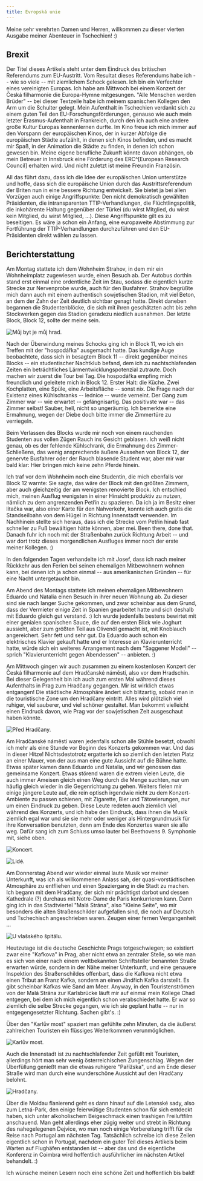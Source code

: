```yaml
---
title: Evropská unie
---
```


Meine sehr verehrten Damen und Herren, willkommen zu dieser
vierten Ausgabe meiner Abenteuer in Tschechien! :)


Brexit
------

Der Titel dieses Artikels steht unter dem Eindruck des britischen Referendums
zum EU-Austritt. Vom Resultat dieses Referendums habe ich -- wie so viele --
mit ziemlichem Schock gelesen.
Ich bin ein Verfechter eines vereinigten Europas. Ich habe am Mittwoch
bei einem Konzert der Česká filharmonie die Europa-Hymne mitgesungen.
"Alle Menschen werden Brüder" -- bei dieser Textzeile habe ich meinem
spanischen Kollegen den Arm um die Schulter gelegt.
Mein Aufenthalt in Tschechien verdankt sich zu einem guten Teil
den EU-Forschungsförderungen, genauso wie auch mein letzter Erasmus-Aufenthalt
in Frankreich, durch den ich auch eine andere große Kultur Europas
kennenlernen durfte.
Im Kino freue ich mich immer auf den Vorspann der europäischen Kinos,
der in kurzer Abfolge die europäischen Städte aufzählt, in denen sich Kinos
befinden, und es macht mir Spaß, in der Animation die Städte zu finden,
in denen ich schon gewesen bin.
Meine eigene berufliche Zukunft könnte davon abhängen, ob mein Betreuer
in Innsbruck eine Förderung des ERC^[European Research Council] erhalten wird.
Und nicht zuletzt ist meine Freundin Französin.

All das führt dazu, dass ich die Idee der europäischen Union unterstütze
und hoffe, dass sich die europäische Union durch das Austrittsreferendum
der Briten nun in eine bessere Richtung entwickelt.
Sie bietet ja bei allen Vorzügen auch einige Angriffspunkte:
Den nicht demokratisch gewählten Präsidenten, die intransparenten
TTIP-Verhandlungen, die Flüchtlingspolitik, die inkohärente Haltung
gegenüber der Türkei (du wirst Mitglied, du wirst kein Mitglied,
du wirst Mitglied, ...). Diese Angriffspunkte gilt es zu beseitigen.
Es wäre ja schon ein Anfang, eine europaweite Abstimmung zur
Fortführung der TTIP-Verhandlungen durchzuführen und den EU-Präsidenten
direkt wählen zu lassen.


Berichterstattung
-----------------

Am Montag stattete ich dem Wohnheim Strahov, in dem mir ein Wohnheimplatz
zugewiesen wurde, einen Besuch ab. Der Autobus dorthin stand erst einmal
eine ordentliche Zeit im Stau, sodass die eigentlich kurze Strecke
zur Nervenprobe wurde, auch für den Busfahrer.
Strahov begrüßte mich dann auch mit einem authentisch sowjetischen Stadion,
mit viel Beton, an dem der Zahn der Zeit deutlich sichtbar genagt hatte.
Direkt daneben begannen die Studentenblöcke, die sich mit ihren geschätzten
acht bis zehn Stockwerken gegen das Stadion geradezu niedlich ausnahmen.
Der letzte Block, Block 12, sollte der meine sein.

![Můj byt je můj hrad.]($media$/IMG_20160620_092610.jpg)

Nach der Überwindung meines Schocks ging ich in Block 11, wo ich ein Treffen
mit der "hospodářka" ausgemacht hatte. Das kundige Auge beobachtete,
dass sich in besagtem Block 11 -- direkt gegenüber meines Blocks --
ein studentischer Nachtklub befand, dem ich zu nachtschlafenden Zeiten ein
beträchtliches Lärmentwicklungspotenzial zutraute. Doch machen wir zuerst
die Tour bei Tag.
Die hospodářka empfing mich freundlich und geleitete mich in Block 12.
Erster Halt: die Küche.
Zwei Kochplatten, eine Spüle, eine Arbeitsfläche -- sonst nix.
Die Frage nach der Existenz eines Kühlschranks -- lednice -- wurde verneint.
Der Gang zum Zimmer war -- wie erwartet -- gefängnisartig.
Das positivste war -- das Zimmer selbst! Sauber, hell, nicht so ungeräumig.
Ich bemerkte eine Ermahnung, wegen der Diebe doch bitte immer die Zimmertüre
zu verriegeln.

Beim Verlassen des Blocks wurde mir noch von einem rauchenden Studenten
aus vollen Zügen Rauch ins Gesicht geblasen. Ich weiß nicht genau,
ob es der fehlende Kühlschrank, die Ermahnung des Zimmer-Schließens,
das wenig ansprechende äußere Aussehen von Block 12,
der genervte Busfahrer oder der Rauch blasende Student war,
aber mir war bald klar: Hier bringen mich keine zehn Pferde hinein.

Ich traf vor dem Wohnheim noch eine Studentin, die mich ebenfalls vor
Block 12 warnte: Sie sagte, das wäre der Block mit den größten Zimmern,
aber auch gleichzeitig der am wenigsten renovierte Block.
Ich entschied mich, meinen Ausflug wenigsten in einer Hinsicht produktiv
zu nutzen, nämlich zu dem angrenzenden Petřín zu spazieren.
Da ich ja im Besitz einer lítačka war, also einer Karte für den Nahverkehr,
konnte ich auch gratis die Standseilbahn von dem Hügel in Richtung Innenstadt
verwenden.
Im Nachhinein stellte sich heraus, dass ich die Strecke vom Petřín hinab
fast schneller zu Fuß bewältigen hätte können, aber mei. Been there, done that.
Danach fuhr ich noch mit der Straßenbahn zurück Richtung Arbeit --
und war dort trotz dieses morgendlichen Ausfluges immer noch der erste
meiner Kollegen. :)

In den folgenden Tagen verhandelte ich mit Josef, dass ich nach meiner Rückkehr
aus den Ferien bei seinen ehemaligen Mitbewohnern wohnen kann, bei denen
ich ja schon einmal -- aus amerikanischen Gründen -- für eine Nacht
untergetaucht bin.

Am Abend des Montags stattete ich meinen ehemaligen Mitbewohnern
Eduardo und Natalia einen Besuch in ihrer neuen Wohnung ab.
Zu dieser sind sie nach langer Suche gekommen, und zwar scheinbar
aus dem Grund, dass der Vermieter einige Zeit in Spanien gearbeitet hatte
und sich deshalb mit Eduardo gleich gut verstand. :)
Ich wurde jedenfalls bestens bewirtet mit einer genialen spanischen Sauce,
die auf den ersten Blick wie Joghurt aussieht, aber zum größten Teil
aus Olivenöl gemacht ist, mit Knoblauch angereichert. Sehr fett und sehr gut.
Da Eduardo auch schon ein elektrisches Klavier gekauft hatte und er
Interesse an Klavierunterricht hatte, würde sich ein weiteres Arrangement
nach dem "Saggener Modell" -- sprich "Klavierunterricht gegen Abendessen" --
anbieten. :)

Am Mittwoch gingen wir auch zusammen zu einem kostenlosen Konzert der
Česká filharmonie auf dem Hradčanské náměstí, also vor dem Hradschin.
Bei dieser Gelegenheit bin ich auch zum ersten Mal während dieses
Aufenthalts in Prag zum Hradčany gegangen. Mir ist wirklich etwas entgangen!
Die städtische Atmosphäre ändert sich blitzartig, sobald man in die
touristische Zone um den Hradčany eintritt.
Alles wird plötzlich viel ruhiger, viel sauberer, und viel schöner gestaltet.
Man bekommt vielleicht einen Eindruck davon, wie Prag vor der sowjetischen Zeit
ausgeschaut haben könnte.

![Před Hradčany.]($media$/IMG_20160622_191244.jpg)

Am Hradčanské náměstí waren jedenfalls schon alle Stühle besetzt,
obwohl ich mehr als eine Stunde vor Beginn des Konzerts gekommen war.
Und das in dieser Hitze! Nichtsdestotrotz ergatterte ich so ziemlich
den letzten Platz an einer Mauer, von der aus man eine gute Aussicht
auf die Bühne hatte. Etwas später kamen dann Eduardo und Natalia,
und wir genossen das gemeinsame Konzert.
Etwas störend waren die extrem vielen Leute, die auch immer Ameisen gleich
einen Weg durch die Menge suchten, nur um häufig gleich wieder in die
Gegenrichtung zu gehen. Weiters fielen mir einige jüngere Leute auf,
die rein optisch irgendwie nicht zu dem Konzert-Ambiente zu passen schienen,
mit Zigarette, Bier und Tätowierungen, nur um einen Eindruck zu geben.
Diese Leute redeten auch ziemlich viel während des Konzerts,
und ich habe den Eindruck, dass ihnen die Musik ziemlich egal war und sie
sie mehr oder weniger als Hintergrundmusik für ihre Konversation benutzten,
denn am Ende des Konzertes waren sie alle weg.
Dafür sang ich zum Schluss umso lauter bei Beethovens 9. Symphonie mit,
siehe oben.

![Koncert.]($media$/IMG_20160622_213408.jpg)

![Lidé.]($media$/IMG_20160622_220126.jpg)

Am Donnerstag Abend war wieder einmal laute Musik vor meiner Unterkunft,
was ich als willkommenen Anlass sah, der quasi-vorstädtischen Atmosphäre
zu entfliehen und einen Spaziergang in die Stadt zu machen.
Ich begann mit dem Hradčany, der sich mir prächtigst darbot und dessen
Kathedrale (?) durchaus mit Notre-Dame de Paris konkurrieren kann.
Dann ging ich in das Stadtviertel "Malá Strána", also "Kleine Seite",
wo mir besonders die alten Straßenschilder aufgefallen sind, die noch
auf Deutsch und Tschechisch angeschrieben waren.
Zeugen einer fernen Vergangenheit ...

![U vlašského špitálu.]($media$/IMG_20160623_213936.jpg)

Heutzutage ist die deutsche Geschichte Prags totgeschwiegen;
so existiert zwar eine "Kafkova" in Prag, aber nicht etwa an zentraler Stelle,
so wie man es sich von einer nach einem weltbekannten Schriftsteller
benannten Straße erwarten würde, sondern in der Nähe meiner Unterkunft,
und eine genauere Inspektion des Straßenschildes offenbart,
dass die Kafkova nicht etwa einen Tribut an Franz Kafka, sondern an einen
Jindřich Kafka darstellt. Es gibt scheinbar Kafkas wie Sand am Meer.
Anyway, in den Touristenströmen von der Malá Strána zur Karlsbrücke
läuft mir auf einmal mein Kollege Chad entgegen, bei dem ich mich
eigentlich schon verabschiedet hatte. Er war so ziemlich die selbe
Strecke gegangen, wie ich sie geplant hatte -- nur in entgegengesetzter
Richtung. Sachen gibt's. :)

Über den "Karlův most" spaziert man gefühlte zehn Minuten,
da die äußerst zahlreichen Touristen ein flüssiges Weiterkommen verunmöglichen.

![Karlův most.]($media$/IMG_20160623_215049.jpg)

Auch die Innenstadt ist zu nachtschlafender Zeit gefüllt mit Touristen,
allerdings hört man sehr wenig österreichischen Zungenschlag.
Wegen der Überfüllung genießt man die etwas ruhigere "Pařížska",
und am Ende dieser Straße wird man durch eine wunderschöne Aussicht
auf den Hradčany belohnt.

![Hradčany.]($media$/IMG_20160623_222017.jpg)

Über die Moldau flanierend geht es dann hinauf auf die Letenské sady,
also zum Letná-Park, den einige feierwütige Studenten schon für sich
entdeckt haben, sich unter alkoholischem Beigeschmack einen trashigen
Freiluftfilm anschauend.
Man geht allerdings eher zügig weiter und strebt in Richtung des
nahegelegenen Dejvice, wo man noch einige Vorbereitung trifft für
die Reise nach Portugal am nächsten Tag.
Tatsächlich schreibe ich diese Zeilen eigentlich schon in Portugal,
nachdem ein guter Teil dieses Artikels beim Warten auf Flughäfen
entstanden ist -- aber das und die eigentliche Konferenz in Coimbra
wird hoffentlich ausführlicher im nächsten Artikel behandelt. :)

Ich wünsche meinen Lesern noch eine schöne Zeit und hoffentlich bis bald!

